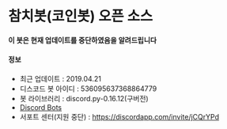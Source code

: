 # 참치봇(코인봇) 오픈 소스
#### 이 봇은 현재 업데이트를 중단하였음을 알려드립니다

#### 정보
  * 최근 업데이트 : 2019.04.21
  * 디스코드 봇 아이디 : 536095637368864779
  * 봇 라이브러리 : discord.py-0.16.12(구버전)
  * [Discord Bots](https://discordbots.org/bot/536095637368864779)
  * 서포트 센터(지원 중단) : https://discordapp.com/invite/jCQrYPd
